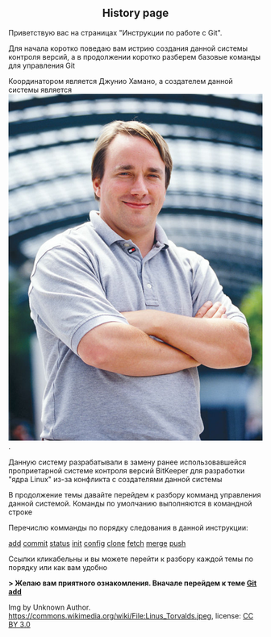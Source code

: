 <!DOCTYPE html>

<h2 align="center">History page</h2>

Приветствую вас на страницах "Инструкции по работе с Git". 

Для начала коротко поведаю вам истрию создания данной системы контроля версий, а в продолжении коротко разберем базовые команды для управления Git

Координатором является Джунио Хамано, а создателем данной системы является ![Линус Торвальдс](./assets/Linus_Torvalds.jpeg "Линус Торвальдс"). 

Данную систему разрабатывали в замену ранее использовавшейся проприетарной системе контроля версий BitKeeper для разработки "ядра Linux" из-за конфликта с создателями данной системы

В продолжение темы давайте перейдем к разбору комманд управления данной системой. Команды по умолчанию выполняются в командной строке

Перечислю комманды по порядку следования в данной инструкции:

[add](add.md) [commit](commit.md) [status](status.md) [init](init.md) [config](config.md) [clone](clone.md) [fetch](fetch.md) [merge](merge.md) [push](push.md)

Ссылки кликабельны и вы можете перейти к разбору каждой темы по порядку или как вам удобно

__> Желаю вам приятного ознакомления. Вначале перейдем к теме [Git add](add.md)__


Img by Unknown Author. https://commons.wikimedia.org/wiki/File:Linus_Torvalds.jpeg, license: [CC BY 3.0](https://creativecommons.org/licenses/by/3.0/)